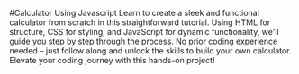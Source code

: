 #Calculator Using Javascript
Learn to create a sleek and functional calculator from scratch in this straightforward tutorial. Using HTML for structure, CSS for styling, and JavaScript for dynamic functionality, we'll guide you step by step through the process. No prior coding experience needed – just follow along and unlock the skills to build your own calculator. Elevate your coding journey with this hands-on project!
